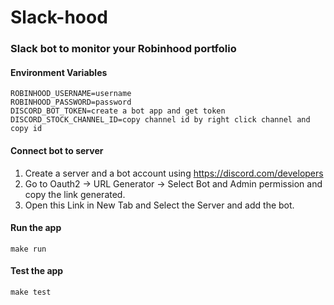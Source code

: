 # Slack-hood

### Slack bot to monitor your Robinhood portfolio

#### Environment Variables

```
ROBINHOOD_USERNAME=username
ROBINHOOD_PASSWORD=password
DISCORD_BOT_TOKEN=create a bot app and get token
DISCORD_STOCK_CHANNEL_ID=copy channel id by right click channel and copy id
```

#### Connect bot to server

1. Create a server and a bot account using https://discord.com/developers
2. Go to Oauth2 -> URL Generator -> Select Bot and Admin permission and copy the link generated.
3. Open this Link in New Tab and Select the Server and add the bot.


#### Run the app

```make run```


#### Test the app

```make test```
